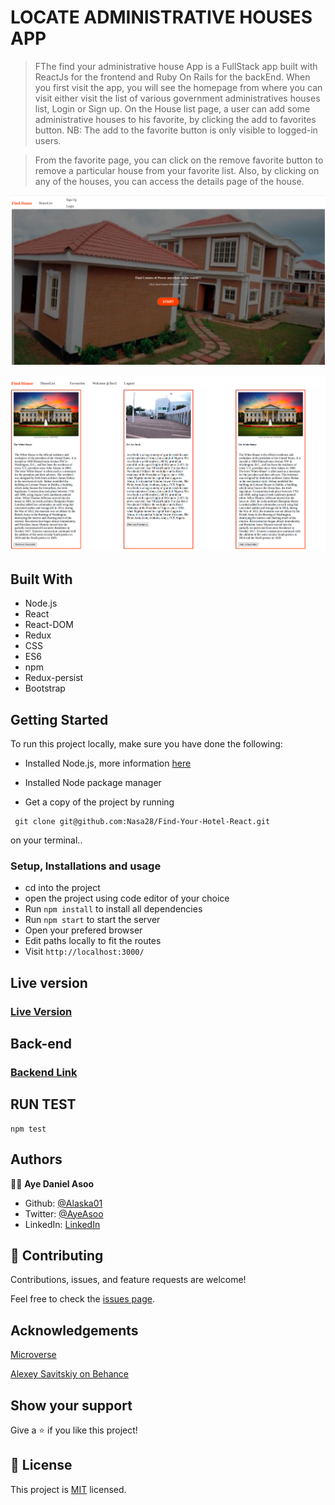  #              LOCATE ADMINISTRATIVE HOUSES APP

> FThe find your administrative house App is a FullStack app built with ReactJs for the frontend and Ruby On Rails for the backEnd. When you first visit the app, you will see the homepage from where you can visit either visit the list of various government administratives houses list, Login or Sign up.
 On the House list page, a user can add some administrative houses to his favorite, by clicking the add to favorites button.
> NB: The add to the favorite button is only visible to logged-in users.

> From the favorite page, you can click on the remove favorite button to remove a particular house from your favorite list. Also, by clicking on any of the houses, you can access the details page of the house.

![screenshot](src/images/readme1.png)

![screenshot](src/images/readme2.png)

## Built With

- Node.js
- React
- React-DOM
- Redux
- CSS
- ES6
- npm
- Redux-persist
- Bootstrap

## Getting Started

To run this project locally, make sure you have done the following:

- Installed Node.js, more information [here](https://nodejs.org/en/)
- Installed Node package manager

- Get a copy of the project by running

```
 git clone git@github.com:Nasa28/Find-Your-Hotel-React.git

```

on your terminal..

### Setup, Installations and usage

- cd into the project
- open the project using code editor of your choice
- Run `npm install` to install all dependencies
- Run `npm start` to start the server
- Open your prefered browser
- Edit paths locally to fit the routes
- Visit `http://localhost:3000/`

## Live version

### [Live Version](https://ayecapstonefrotend.netlify.app/)

## Back-end
### [Backend Link](https://github.com/Alaska01/Backend_Capstone_RoR/tree/backend)


## RUN TEST

```
npm test

```

## Authors

👨‍💻 **Aye Daniel Asoo**

- Github: [@Alaska01](https://github.com/Alaska01)
-  Twitter: [@AyeAsoo](https://twitter.com/AyeAsoo)
- LinkedIn: [LinkedIn](https://www.linkedin.com/in/daniel-asoo-aye/)

## 🤝 Contributing

Contributions, issues, and feature requests are welcome!

Feel free to check the [issues page](https://github.com/Alaska01/Frontend_Capstone_React/issues).

## Acknowledgements

[Microverse](https://www.microverse.org/)

[Alexey Savitskiy on Behance](https://www.behance.net/alexey_savitskiy)

## Show your support

Give a ⭐️ if you like this project!

## 📝 License

This project is [MIT](https://github.com/stevenvachon/broken-link-checker/blob/main/license) licensed.